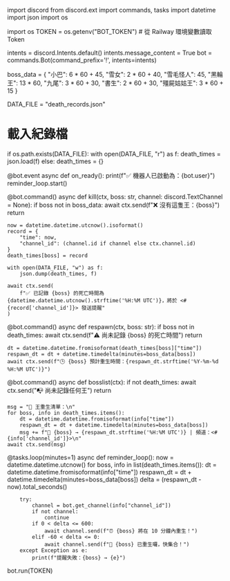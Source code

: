 import discord
from discord.ext import commands, tasks
import datetime
import json
import os

import os
TOKEN = os.getenv("BOT_TOKEN")  # 從 Railway 環境變數讀取 Token

intents = discord.Intents.default()
intents.message_content = True
bot = commands.Bot(command_prefix='!', intents=intents)

boss_data = {
    "小巴": 6 * 60 + 45,
    "雪女": 2 * 60 + 40,
    "雪毛怪人": 45,
    "黑輪王": 13 * 60,
    "九尾": 3 * 60 + 30,
    "書生": 2 * 60 + 30,
    "殭屍姑姑王": 3 * 60 + 15
}

DATA_FILE = "death_records.json"

# 載入紀錄檔
if os.path.exists(DATA_FILE):
    with open(DATA_FILE, "r") as f:
        death_times = json.load(f)
else:
    death_times = {}

@bot.event
async def on_ready():
    print(f"✅ 機器人已啟動為：{bot.user}")
    reminder_loop.start()

@bot.command()
async def kill(ctx, boss: str, channel: discord.TextChannel = None):
    if boss not in boss_data:
        await ctx.send(f"❌ 沒有這隻王：{boss}")
        return

    now = datetime.datetime.utcnow().isoformat()
    record = {
        "time": now,
        "channel_id": (channel.id if channel else ctx.channel.id)
    }
    death_times[boss] = record

    with open(DATA_FILE, "w") as f:
        json.dump(death_times, f)

    await ctx.send(
        f"✅ 已記錄 {boss} 的死亡時間為 {datetime.datetime.utcnow().strftime('%H:%M UTC')}，將於 <#{record['channel_id']}> 發送提醒"
    )

@bot.command()
async def respawn(ctx, boss: str):
    if boss not in death_times:
        await ctx.send(f"⚠️ 尚未記錄 {boss} 的死亡時間")
        return

    dt = datetime.datetime.fromisoformat(death_times[boss]["time"])
    respawn_dt = dt + datetime.timedelta(minutes=boss_data[boss])
    await ctx.send(f"🕒 {boss} 預計重生時間：{respawn_dt.strftime('%Y-%m-%d %H:%M UTC')}")

@bot.command()
async def bosslist(ctx):
    if not death_times:
        await ctx.send("📭 尚未記錄任何王")
        return

    msg = "📜 王重生清單：\n"
    for boss, info in death_times.items():
        dt = datetime.datetime.fromisoformat(info["time"])
        respawn_dt = dt + datetime.timedelta(minutes=boss_data[boss])
        msg += f"🔸 {boss} → {respawn_dt.strftime('%H:%M UTC')} | 頻道：<#{info['channel_id']}>\n"
    await ctx.send(msg)

@tasks.loop(minutes=1)
async def reminder_loop():
    now = datetime.datetime.utcnow()
    for boss, info in list(death_times.items()):
        dt = datetime.datetime.fromisoformat(info["time"])
        respawn_dt = dt + datetime.timedelta(minutes=boss_data[boss])
        delta = (respawn_dt - now).total_seconds()

        try:
            channel = bot.get_channel(info["channel_id"])
            if not channel:
                continue
            if 0 < delta <= 600:
                await channel.send(f"⏰ {boss} 將在 10 分鐘內重生！")
            elif -60 < delta <= 0:
                await channel.send(f"🎉 {boss} 已重生囉，快集合！")
        except Exception as e:
            print(f"提醒失敗：{boss} → {e}")

bot.run(TOKEN)
